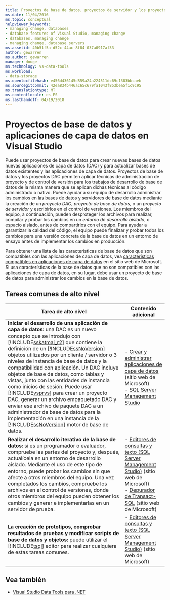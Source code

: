 ```yaml
---
title: Proyectos de base de datos, proyectos de servidor y los proyectos DAC en Visual Studio
ms.date: 11/04/2016
ms.topic: conceptual
helpviewer_keywords:
- managing change, databases
- database features of Visual Studio, managing change
- databases, managing change
- managing change, database servers
ms.assetid: 40b51f5a-d52c-44ac-8f84-037a0917af33
author: gewarren
ms.author: gewarren
manager: douge
ms.technology: vs-data-tools
ms.workload:
- data-storage
ms.openlocfilehash: e456d436145d859a24a224511dc69c1383bbcaeb
ms.sourcegitcommit: 42ea834b446ac65c679fa1043f853bea5f1c9c95
ms.translationtype: MT
ms.contentlocale: es-ES
ms.lasthandoff: 04/19/2018
---
```

# <a name="database-projects-and-data-tier-applications-in-visual-studio"></a>Proyectos de base de datos y aplicaciones de capa de datos en Visual Studio
Puede usar proyectos de base de datos para crear nuevas bases de datos nuevas aplicaciones de capa de datos (DAC) y para actualizar bases de datos existentes y las aplicaciones de capa de datos. Proyectos de base de datos y los proyectos DAC permiten aplicar técnicas de administración de proyecto y de control de versión para los trabajos de desarrollo de base de datos de la misma manera que se aplican dichas técnicas al código administrado o nativo. Puede ayudar a su equipo de desarrollo administrar los cambios en las bases de datos y servidores de base de datos mediante la creación de un *proyecto DAC*, *proyecto de base de datos*, o un *proyecto de servidor* y escribirlos en el control de versiones. Los miembros del equipo, a continuación, pueden desproteger los archivos para realizar, compilar y probar los cambios en un *entorno de desarrollo aislado*, o espacio aislado, antes de compartirlos con el equipo. Para ayudar a garantizar la calidad del código, el equipo puede finalizar y probar todos los cambios para una versión concreta de la base de datos en un entorno de ensayo antes de implementar los cambios en producción.

Para obtener una lista de las características de base de datos que son compatibles con las aplicaciones de capa de datos, vea [características compatibles en aplicaciones de capa de datos](http://go.microsoft.com/fwlink/?LinkId=164239) en el sitio web de Microsoft. Si usa características de la base de datos que no son compatibles con las aplicaciones de capa de datos, en su lugar, debe usar un proyecto de base de datos para administrar los cambios en la base de datos.

## <a name="common-high-level-tasks"></a>Tareas comunes de alto nivel

|Tarea de alto nivel|Contenido adicional|
|----------------------|------------------------|
|**Iniciar el desarrollo de una aplicación de capa de datos:** una DAC es un nuevo concepto que se introdujo con [!INCLUDE[sskatmai_r2](../data-tools/includes/sskatmai_r2_md.md)] que contiene la definición de un [!INCLUDE[ssNoVersion](../data-tools/includes/ssnoversion_md.md)] objetos utilizados por un cliente / servidor o 3 niveles de instancia de base de datos y la compatibilidad con aplicación. Un DAC incluye objetos de base de datos, como tablas y vistas, junto con las entidades de instancia como inicios de sesión. Puede usar [!INCLUDE[vsprvs](../code-quality/includes/vsprvs_md.md)] para crear un proyecto DAC, generar un archivo empaquetado DAC y enviar ese archivo de paquete DAC a un administrador de base de datos para la implementación en una instancia de la [!INCLUDE[ssNoVersion](../data-tools/includes/ssnoversion_md.md)] motor de base de datos.|-   [Crear y administrar aplicaciones de capa de datos](http://go.microsoft.com/fwlink/?LinkId=160741) (sitio web de Microsoft)<br />-   [SQL Server Management Studio](http://go.microsoft.com/fwlink/?LinkId=227328)|
|**Realizar el desarrollo iterativo de la base de datos:** si es un programador o evaluador, compruebe las partes del proyecto y, después, actualícela en un entorno de desarrollo aislado. Mediante el uso de este tipo de entorno, puede probar los cambios sin que afecte a otros miembros del equipo. Una vez completados los cambios, compruebe los archivos en el control de versiones, donde otros miembros del equipo pueden obtener los cambios y generar e implementarlas en un servidor de prueba.|-   [Editores de consultas y texto (SQL Server Management Studio)](http://go.microsoft.com/fwlink/?LinkId=227327) (sitio web de Microsoft)<br />-   [Depurador de Transact-SQL](http://go.microsoft.com/fwlink/?LinkId=227324) (sitio web de Microsoft)|
|**La creación de prototipos, comprobar resultados de pruebas y modificar scripts de base de datos y objetos:** puede utilizar el [!INCLUDE[tsql](../data-tools/includes/tsql_md.md)] editor para realizar cualquiera de estas tareas comunes.|-   [Editores de consultas y texto (SQL Server Management Studio)](http://go.microsoft.com/fwlink/?LinkId=227327) (sitio web de Microsoft)|

## <a name="see-also"></a>Vea también

- [Visual Studio Data Tools para .NET](../data-tools/visual-studio-data-tools-for-dotnet.md)
